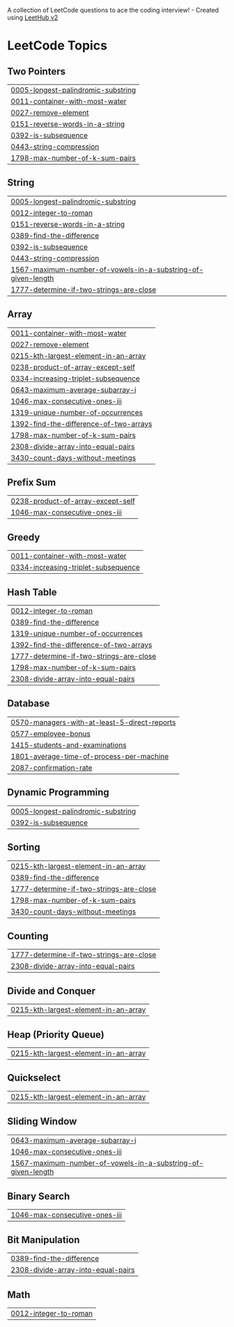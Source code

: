 A collection of LeetCode questions to ace the coding interview! - Created using [LeetHub v2](https://github.com/arunbhardwaj/LeetHub-2.0)
<!---LeetCode Topics Start-->
# LeetCode Topics
## Two Pointers
|  |
| ------- |
| [0005-longest-palindromic-substring](https://github.com/charanYelimela334/LeetCode/tree/master/0005-longest-palindromic-substring) |
| [0011-container-with-most-water](https://github.com/charanYelimela334/LeetCode/tree/master/0011-container-with-most-water) |
| [0027-remove-element](https://github.com/charanYelimela334/LeetCode/tree/master/0027-remove-element) |
| [0151-reverse-words-in-a-string](https://github.com/charanYelimela334/LeetCode/tree/master/0151-reverse-words-in-a-string) |
| [0392-is-subsequence](https://github.com/charanYelimela334/LeetCode/tree/master/0392-is-subsequence) |
| [0443-string-compression](https://github.com/charanYelimela334/LeetCode/tree/master/0443-string-compression) |
| [1798-max-number-of-k-sum-pairs](https://github.com/charanYelimela334/LeetCode/tree/master/1798-max-number-of-k-sum-pairs) |
## String
|  |
| ------- |
| [0005-longest-palindromic-substring](https://github.com/charanYelimela334/LeetCode/tree/master/0005-longest-palindromic-substring) |
| [0012-integer-to-roman](https://github.com/charanYelimela334/LeetCode/tree/master/0012-integer-to-roman) |
| [0151-reverse-words-in-a-string](https://github.com/charanYelimela334/LeetCode/tree/master/0151-reverse-words-in-a-string) |
| [0389-find-the-difference](https://github.com/charanYelimela334/LeetCode/tree/master/0389-find-the-difference) |
| [0392-is-subsequence](https://github.com/charanYelimela334/LeetCode/tree/master/0392-is-subsequence) |
| [0443-string-compression](https://github.com/charanYelimela334/LeetCode/tree/master/0443-string-compression) |
| [1567-maximum-number-of-vowels-in-a-substring-of-given-length](https://github.com/charanYelimela334/LeetCode/tree/master/1567-maximum-number-of-vowels-in-a-substring-of-given-length) |
| [1777-determine-if-two-strings-are-close](https://github.com/charanYelimela334/LeetCode/tree/master/1777-determine-if-two-strings-are-close) |
## Array
|  |
| ------- |
| [0011-container-with-most-water](https://github.com/charanYelimela334/LeetCode/tree/master/0011-container-with-most-water) |
| [0027-remove-element](https://github.com/charanYelimela334/LeetCode/tree/master/0027-remove-element) |
| [0215-kth-largest-element-in-an-array](https://github.com/charanYelimela334/LeetCode/tree/master/0215-kth-largest-element-in-an-array) |
| [0238-product-of-array-except-self](https://github.com/charanYelimela334/LeetCode/tree/master/0238-product-of-array-except-self) |
| [0334-increasing-triplet-subsequence](https://github.com/charanYelimela334/LeetCode/tree/master/0334-increasing-triplet-subsequence) |
| [0643-maximum-average-subarray-i](https://github.com/charanYelimela334/LeetCode/tree/master/0643-maximum-average-subarray-i) |
| [1046-max-consecutive-ones-iii](https://github.com/charanYelimela334/LeetCode/tree/master/1046-max-consecutive-ones-iii) |
| [1319-unique-number-of-occurrences](https://github.com/charanYelimela334/LeetCode/tree/master/1319-unique-number-of-occurrences) |
| [1392-find-the-difference-of-two-arrays](https://github.com/charanYelimela334/LeetCode/tree/master/1392-find-the-difference-of-two-arrays) |
| [1798-max-number-of-k-sum-pairs](https://github.com/charanYelimela334/LeetCode/tree/master/1798-max-number-of-k-sum-pairs) |
| [2308-divide-array-into-equal-pairs](https://github.com/charanYelimela334/LeetCode/tree/master/2308-divide-array-into-equal-pairs) |
| [3430-count-days-without-meetings](https://github.com/charanYelimela334/LeetCode/tree/master/3430-count-days-without-meetings) |
## Prefix Sum
|  |
| ------- |
| [0238-product-of-array-except-self](https://github.com/charanYelimela334/LeetCode/tree/master/0238-product-of-array-except-self) |
| [1046-max-consecutive-ones-iii](https://github.com/charanYelimela334/LeetCode/tree/master/1046-max-consecutive-ones-iii) |
## Greedy
|  |
| ------- |
| [0011-container-with-most-water](https://github.com/charanYelimela334/LeetCode/tree/master/0011-container-with-most-water) |
| [0334-increasing-triplet-subsequence](https://github.com/charanYelimela334/LeetCode/tree/master/0334-increasing-triplet-subsequence) |
## Hash Table
|  |
| ------- |
| [0012-integer-to-roman](https://github.com/charanYelimela334/LeetCode/tree/master/0012-integer-to-roman) |
| [0389-find-the-difference](https://github.com/charanYelimela334/LeetCode/tree/master/0389-find-the-difference) |
| [1319-unique-number-of-occurrences](https://github.com/charanYelimela334/LeetCode/tree/master/1319-unique-number-of-occurrences) |
| [1392-find-the-difference-of-two-arrays](https://github.com/charanYelimela334/LeetCode/tree/master/1392-find-the-difference-of-two-arrays) |
| [1777-determine-if-two-strings-are-close](https://github.com/charanYelimela334/LeetCode/tree/master/1777-determine-if-two-strings-are-close) |
| [1798-max-number-of-k-sum-pairs](https://github.com/charanYelimela334/LeetCode/tree/master/1798-max-number-of-k-sum-pairs) |
| [2308-divide-array-into-equal-pairs](https://github.com/charanYelimela334/LeetCode/tree/master/2308-divide-array-into-equal-pairs) |
## Database
|  |
| ------- |
| [0570-managers-with-at-least-5-direct-reports](https://github.com/charanYelimela334/LeetCode/tree/master/0570-managers-with-at-least-5-direct-reports) |
| [0577-employee-bonus](https://github.com/charanYelimela334/LeetCode/tree/master/0577-employee-bonus) |
| [1415-students-and-examinations](https://github.com/charanYelimela334/LeetCode/tree/master/1415-students-and-examinations) |
| [1801-average-time-of-process-per-machine](https://github.com/charanYelimela334/LeetCode/tree/master/1801-average-time-of-process-per-machine) |
| [2087-confirmation-rate](https://github.com/charanYelimela334/LeetCode/tree/master/2087-confirmation-rate) |
## Dynamic Programming
|  |
| ------- |
| [0005-longest-palindromic-substring](https://github.com/charanYelimela334/LeetCode/tree/master/0005-longest-palindromic-substring) |
| [0392-is-subsequence](https://github.com/charanYelimela334/LeetCode/tree/master/0392-is-subsequence) |
## Sorting
|  |
| ------- |
| [0215-kth-largest-element-in-an-array](https://github.com/charanYelimela334/LeetCode/tree/master/0215-kth-largest-element-in-an-array) |
| [0389-find-the-difference](https://github.com/charanYelimela334/LeetCode/tree/master/0389-find-the-difference) |
| [1777-determine-if-two-strings-are-close](https://github.com/charanYelimela334/LeetCode/tree/master/1777-determine-if-two-strings-are-close) |
| [1798-max-number-of-k-sum-pairs](https://github.com/charanYelimela334/LeetCode/tree/master/1798-max-number-of-k-sum-pairs) |
| [3430-count-days-without-meetings](https://github.com/charanYelimela334/LeetCode/tree/master/3430-count-days-without-meetings) |
## Counting
|  |
| ------- |
| [1777-determine-if-two-strings-are-close](https://github.com/charanYelimela334/LeetCode/tree/master/1777-determine-if-two-strings-are-close) |
| [2308-divide-array-into-equal-pairs](https://github.com/charanYelimela334/LeetCode/tree/master/2308-divide-array-into-equal-pairs) |
## Divide and Conquer
|  |
| ------- |
| [0215-kth-largest-element-in-an-array](https://github.com/charanYelimela334/LeetCode/tree/master/0215-kth-largest-element-in-an-array) |
## Heap (Priority Queue)
|  |
| ------- |
| [0215-kth-largest-element-in-an-array](https://github.com/charanYelimela334/LeetCode/tree/master/0215-kth-largest-element-in-an-array) |
## Quickselect
|  |
| ------- |
| [0215-kth-largest-element-in-an-array](https://github.com/charanYelimela334/LeetCode/tree/master/0215-kth-largest-element-in-an-array) |
## Sliding Window
|  |
| ------- |
| [0643-maximum-average-subarray-i](https://github.com/charanYelimela334/LeetCode/tree/master/0643-maximum-average-subarray-i) |
| [1046-max-consecutive-ones-iii](https://github.com/charanYelimela334/LeetCode/tree/master/1046-max-consecutive-ones-iii) |
| [1567-maximum-number-of-vowels-in-a-substring-of-given-length](https://github.com/charanYelimela334/LeetCode/tree/master/1567-maximum-number-of-vowels-in-a-substring-of-given-length) |
## Binary Search
|  |
| ------- |
| [1046-max-consecutive-ones-iii](https://github.com/charanYelimela334/LeetCode/tree/master/1046-max-consecutive-ones-iii) |
## Bit Manipulation
|  |
| ------- |
| [0389-find-the-difference](https://github.com/charanYelimela334/LeetCode/tree/master/0389-find-the-difference) |
| [2308-divide-array-into-equal-pairs](https://github.com/charanYelimela334/LeetCode/tree/master/2308-divide-array-into-equal-pairs) |
## Math
|  |
| ------- |
| [0012-integer-to-roman](https://github.com/charanYelimela334/LeetCode/tree/master/0012-integer-to-roman) |
<!---LeetCode Topics End-->